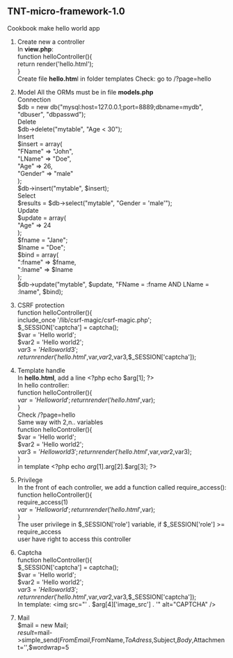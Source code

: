 ## TNT-micro-framework-1.0  

Cookbook make hello world app  
  
1. Create new a controller  
In **view.php**:  
function helloController(){  
return render('hello.html');  
}  
Create file **hello.htm**l in folder templates
Check: go to /?page=hello  
  
2. Model
All the ORMs must be in file **models.php**  
Connection  
$db = new db("mysql:host=127.0.0.1;port=8889;dbname=mydb", "dbuser", "dbpasswd");  
Delete  
$db-&gt;delete("mytable", "Age &lt; 30");  
Insert  
$insert = array(  
"FName" =&gt; "John",  
"LName" =&gt; "Doe",  
"Age" =&gt; 26,  
"Gender" =&gt; "male"  
);  
$db-&gt;insert("mytable", $insert);  
Select  
$results = $db-&gt;select("mytable", "Gender = 'male'");  
Update  
$update = array(  
"Age" =&gt; 24  
);  
$fname = "Jane";  
$lname = "Doe";  
$bind = array(  
":fname" =&gt; $fname,  
":lname" =&gt; $lname  
);  
$db-&gt;update("mytable", $update, "FName = :fname AND LName = :lname", $bind);  

3. CSRF protection  
function helloController(){  
include_once '/lib/csrf-magic/csrf-magic.php';  
$_SESSION['captcha'] = captcha();  
$var = 'Hello world';  
$var2 = 'Hello world2';  
$var3 = 'Hello world3';  
return render('hello.html',$var,$var2,$var3,$_SESSION['captcha']); 

4. Template handle  
In **hello.html**, add a line &lt;?php echo $arg[1]; ?&gt;  
In hello controller:  
function helloController(){  
$var = 'Hello world';  
return render('hello.html',$var);  
}  
Check /?page=hello  
Same way with 2,n.. variables  
function helloController(){  
$var = 'Hello world';  
$var2 = 'Hello world2';  
$var3 = 'Hello world3';  
return render('hello.html',$var,$var2,$var3);  
}  
in template &lt;?php echo $arg[1].$arg[2].$arg[3]; ?&gt;  
  
5. Privilege  
In the front of each controller, we add a function called require_access():  
function helloController(){  
require_access(1)  
$var = 'Hello world';  
return render('hello.html',$var);  
}  
The user privilege in $_SESSION['role'] variable, if $_SESSION['role'] &gt;= require_access  
user have right to access this controller  
  
6. Captcha  
function helloController(){  
$_SESSION['captcha'] = captcha();  
$var = 'Hello world';  
$var2 = 'Hello world2';  
$var3 = 'Hello world3';  
return render('hello.html',$var,$var2,$var3,$_SESSION['captcha']);  
In template: &lt;img src="' . $arg[4]['image_src'] . '" alt="CAPTCHA" /&gt;

7. Mail  
$mail = new Mail;  
$result =$mail-&gt;simple_send($FromEmail,$FromName,$ToAdress,$Subject,$Body,$Attachment='',$wordwrap=5
